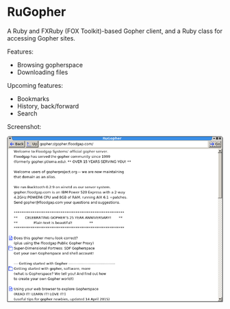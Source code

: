 RuGopher
========

A Ruby and FXRuby (FOX Toolkit)-based Gopher client, and a Ruby class for accessing Gopher sites.

Features:

 * Browsing gopherspace
 * Downloading files

Upcoming features:

 * Bookmarks
 * History, back/forward
 * Search

Screenshot:

![Screenshot](screenshots/screen2.png)
